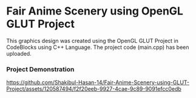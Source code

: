 # Fair Anime Scenery using OpenGL GLUT Project
This graphics design was created using the OpenGL GLUT Project in CodeBlocks using C++ Language.
The project code (main.cpp) has been uploaded.

### Project Demonstration
https://github.com/Shakibul-Hasan-14/Fair-Anime-Scenery-using-GLUT-Project/assets/120587494/f2f20eeb-9927-4cae-9c89-9091efcc0edb
